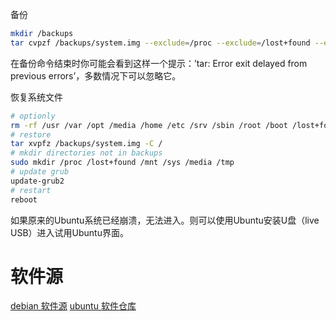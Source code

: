 备份
```bash
mkdir /backups
tar cvpzf /backups/system.img --exclude=/proc --exclude=/lost+found --exclude=/mnt --exclude=/media --exclude=/sys --exclude=/tmp /
```
在备份命令结束时你可能会看到这样一个提示：’tar: Error exit delayed from previous errors’，多数情况下可以忽略它。

恢复系统文件
```bash
# optionly
rm -rf /usr /var /opt /media /home /etc /srv /sbin /root /boot /lost+found
# restore
tar xvpfz /backups/system.img -C /
# mkdir directories not in backups
sudo mkdir /proc /lost+found /mnt /sys /media /tmp
# update grub
update-grub2
# restart
reboot
```
如果原来的Ubuntu系统已经崩溃，无法进入。则可以使用Ubuntu安装U盘（live USB）进入试用Ubuntu界面。


# 软件源
[debian 软件源](https://mirrors.tuna.tsinghua.edu.cn/help/debian/)
[ubuntu 软件仓库](https://mirrors.tuna.tsinghua.edu.cn/help/ubuntu/)
